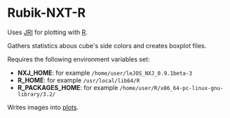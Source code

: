Rubik-NXT-R
===========

Uses [JRI](https://rforge.net/JRI/) for plotting with [R](https://www.r-project.org/).


Gathers statistics abous cube's side colors and creates boxplot files.

Requires the following environment variables set: 
- **NXJ_HOME**: for example `/home/user/leJOS_NXJ_0.9.1beta-3`
- **R_HOME**: for example `/usr/local/lib64/R`
- **R_PACKAGES_HOME**: for example `/home/user/R/x86_64-pc-linux-gnu-library/3.2/`

Writes images into [plots](/plots).
